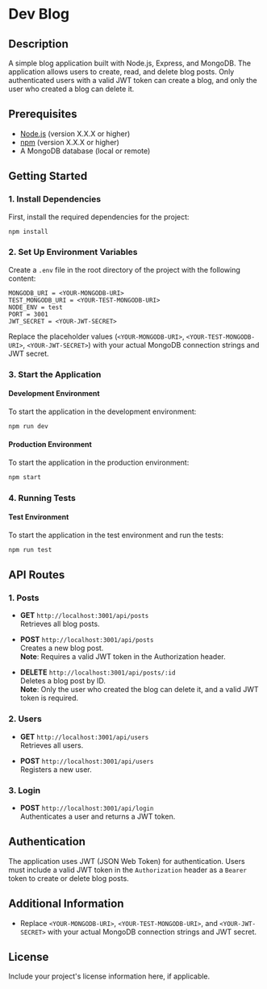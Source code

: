 # Dev Blog

## Description
A simple blog application built with Node.js, Express, and MongoDB. The application allows users to create, read, and delete blog posts. Only authenticated users with a valid JWT token can create a blog, and only the user who created a blog can delete it.

## Prerequisites
- [Node.js](https://nodejs.org/) (version X.X.X or higher)
- [npm](https://www.npmjs.com/) (version X.X.X or higher)
- A MongoDB database (local or remote)

## Getting Started

### 1. Install Dependencies
First, install the required dependencies for the project:

```bash
npm install
```

### 2. Set Up Environment Variables
Create a `.env` file in the root directory of the project with the following content:

```plaintext
MONGODB_URI = <YOUR-MONGODB-URI>
TEST_MONGODB_URI = <YOUR-TEST-MONGODB-URI>
NODE_ENV = test
PORT = 3001
JWT_SECRET = <YOUR-JWT-SECRET>
```

Replace the placeholder values (`<YOUR-MONGODB-URI>`, `<YOUR-TEST-MONGODB-URI>`, `<YOUR-JWT-SECRET>`) with your actual MongoDB connection strings and JWT secret.

### 3. Start the Application

#### Development Environment
To start the application in the development environment:

```bash
npm run dev
```

#### Production Environment
To start the application in the production environment:

```bash
npm start
```

### 4. Running Tests

#### Test Environment
To start the application in the test environment and run the tests:

```bash
npm run test
```

## API Routes

### 1. Posts
- **GET** `http://localhost:3001/api/posts`  
  Retrieves all blog posts.
  
- **POST** `http://localhost:3001/api/posts`  
  Creates a new blog post.  
  **Note**: Requires a valid JWT token in the Authorization header.

- **DELETE** `http://localhost:3001/api/posts/:id`  
  Deletes a blog post by ID.  
  **Note**: Only the user who created the blog can delete it, and a valid JWT token is required.

### 2. Users
- **GET** `http://localhost:3001/api/users`  
  Retrieves all users.

- **POST** `http://localhost:3001/api/users`  
  Registers a new user.

### 3. Login
- **POST** `http://localhost:3001/api/login`  
  Authenticates a user and returns a JWT token.

## Authentication
The application uses JWT (JSON Web Token) for authentication. Users must include a valid JWT token in the `Authorization` header as a `Bearer` token to create or delete blog posts.

## Additional Information

- Replace `<YOUR-MONGODB-URI>`, `<YOUR-TEST-MONGODB-URI>`, and `<YOUR-JWT-SECRET>` with your actual MongoDB connection strings and JWT secret.

## License
Include your project's license information here, if applicable.
```